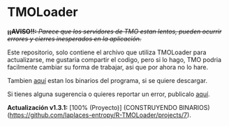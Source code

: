 # TMOLoader

~~**¡¡AVISO!!:** *Parece que los servidores de TMO estan lentos, pueden ocurrir errores y cierres inesperados en la aplicación.*~~

Este repositorio, solo contiene el archivo que utiliza TMOLoader para actualizarse, me gustaria compartir el codigo, pero si lo hago, TMO podria facilmente cambiar su forma de trabajar, asi que por ahora no lo hare.

Tambien [aquí](https://github.com/laplaces-entropy/R-TMOLoader/releases) estan los binarios del programa, si se quiere descargar.

Si tienes alguna sugerencia o quieres reportar un error, publicalo [aquí](https://github.com/laplaces-entropy/R-TMOLoader/issues).

**Actualización v1.3.1:** [100% (Proyecto)] (CONSTRUYENDO BINARIOS)(https://github.com/laplaces-entropy/R-TMOLoader/projects/7).
